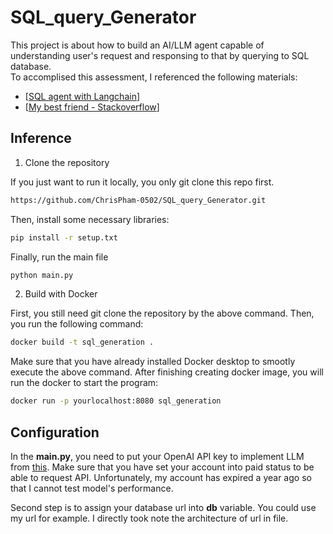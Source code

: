 # SQL_query_Generator
This project is about how to build an AI/LLM agent capable of understanding user's request and responsing to that by querying to SQL database.  
To accomplised this assessment, I referenced the following materials:
- [[SQL agent with Langchain](https://python.langchain.com/docs/use_cases/sql/agents?fbclid=IwAR1feCLF6ocWldzjBo8EeJakpzMdkTAMNManyZrYYcc0qpTN5ZUcGUUuP2A_aem_ATlqnACZkWhVpYBZwDfUc-cQ2SB9Ieo8vBASqm0hosw7Db6hURLY_VkJvwgeT4OswS9TWHL0u9ZC8FvJYwf9Ji_p)]
- [[My best friend - Stackoverflow](https://stackoverflow.com/)]

## Inference
1. Clone the repository

  If you just want to run it locally, you only git clone this repo first.
```sh
https://github.com/ChrisPham-0502/SQL_query_Generator.git
```
  Then, install some necessary libraries:
```sh
pip install -r setup.txt
```
  Finally, run the main file
```sh
python main.py
```
2. Build with Docker

  First, you still need git clone the repository by the above command. Then, you run the following command:
 ```sh
docker build -t sql_generation .
```
  Make sure that you have already installed Docker desktop to smootly execute the above command. After finishing creating docker image, you will run the docker to start the program: 
```sh
docker run -p yourlocalhost:8080 sql_generation
```

## Configuration
In the **main.py**, you need to put your OpenAI API key to implement LLM from [this](https://openai.com/). Make sure that you have set your account into paid status to be able to request API. Unfortunately, my account has expired a year ago so that I cannot test model's performance. 

Second step is to assign your database url into **db** variable. You could use my url for example. I directly took note the architecture of url in file. 
